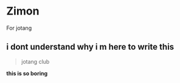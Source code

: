 # Zimon
For jotang
## i dont understand why i m here to write this
> jotang club

**this is so boring**

